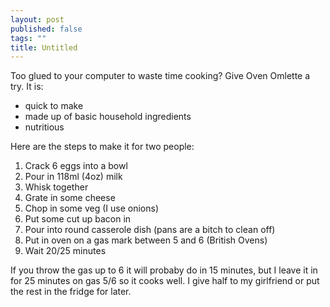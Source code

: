 ```yaml
---
layout: post
published: false
tags: ""
title: Untitled
---
```



Too glued to your computer to waste time cooking? Give Oven Omlette a try. It is:

- quick to make
- made up of basic household ingredients
- nutritious

Here are the steps to make it for two people:

1.  Crack 6 eggs into a bowl
2.  Pour in 118ml (4oz) milk 
3.  Whisk together
4.  Grate in some cheese
5.  Chop in some veg (I use onions)
6.  Put some cut up bacon in 
7.  Pour into round casserole dish (pans are a bitch to clean off)
8.  Put in oven on a gas mark between 5 and 6 (British Ovens)
9.  Wait 20/25 minutes

If you throw the gas up to 6 it will probaby do in 15 minutes, but I leave it in for 25 minutes on gas 5/6 so it cooks well. I give half to my girlfriend or put the rest in the fridge for later.
